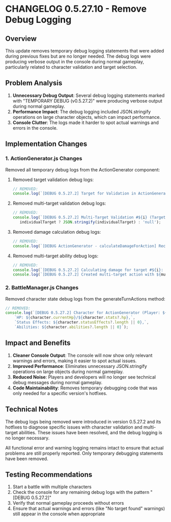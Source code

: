 # CHANGELOG 0.5.27.10 - Remove Debug Logging

## Overview
This update removes temporary debug logging statements that were added during previous fixes but are no longer needed. The debug logs were producing verbose output in the console during normal gameplay, particularly related to character validation and target selection.

## Problem Analysis
1. **Unnecessary Debug Output**: Several debug logging statements marked with "TEMPORARY DEBUG (v0.5.27.2)" were producing verbose output during normal gameplay.
2. **Performance Impact**: The debug logging included JSON.stringify operations on large character objects, which can impact performance.
3. **Console Clutter**: The logs made it harder to spot actual warnings and errors in the console.

## Implementation Changes

### 1. ActionGenerator.js Changes
Removed all temporary debug logs from the ActionGenerator component:

1. Removed target validation debug logs:
   ```javascript
   // REMOVED:
   console.log(`[DEBUG 0.5.27.2] Target for Validation in ActionGenerator (Targeting: ${target.name || 'NO_NAME'}):`, JSON.stringify(target));
   ```

2. Removed multi-target validation debug logs:
   ```javascript
   // REMOVED:
   console.log(`[DEBUG 0.5.27.2] Multi-Target Validation #${i} (Targeting: ${individualTarget?.name || 'NO_NAME'}):`, 
      individualTarget ? JSON.stringify(individualTarget) : 'null');
   ```

3. Removed damage calculation debug logs:
   ```javascript
   // REMOVED:
   console.log(`[DEBUG ActionGenerator - calculateDamageForAction] Received Actor: ${attacker?.name || 'undefined'}, Target: ${typeof target === 'object' && target !== null && target.name ? target.name : JSON.stringify(target)}, Ability: ${ability?.name || 'auto-attack'}`);
   ```

4. Removed multi-target ability debug logs:
   ```javascript
   // REMOVED:
   console.log(`[DEBUG 0.5.27.2] Calculating damage for target #${i}: ${individualTarget.name}`);
   console.log(`[DEBUG 0.5.27.2] Created multi-target action with ${multiTargetDamageResults.length} targets`);
   ```

### 2. BattleManager.js Changes
Removed character state debug logs from the generateTurnActions method:

```javascript
// REMOVED:
console.log(`[DEBUG 0.5.27.2] Character for ActionGenerator (Player: ${character.name || 'NO_NAME'}):`,
    `HP: ${character.currentHp}/${character.stats?.hp},`,
    `Status Effects: ${character.statusEffects?.length || 0},`,
    `Abilities: ${character.abilities?.length || 0}`);
```

## Impact and Benefits

1. **Cleaner Console Output**: The console will now show only relevant warnings and errors, making it easier to spot actual issues.
2. **Improved Performance**: Eliminates unnecessary JSON.stringify operations on large objects during normal gameplay.
3. **Reduced Noise**: Players and developers will no longer see technical debug messages during normal gameplay.
4. **Code Maintainability**: Removes temporary debugging code that was only needed for a specific version's hotfixes.

## Technical Notes

The debug logs being removed were introduced in version 0.5.27.2 and its hotfixes to diagnose specific issues with character validation and multi-target abilities. These issues have been resolved, and the debug logging is no longer necessary.

All functional error and warning logging remains intact to ensure that actual problems are still properly reported. Only temporary debugging statements have been removed.

## Testing Recommendations

1. Start a battle with multiple characters
2. Check the console for any remaining debug logs with the pattern "[DEBUG 0.5.27.2]"
3. Verify that normal gameplay proceeds without errors
4. Ensure that actual warnings and errors (like "No target found" warnings) still appear in the console when appropriate